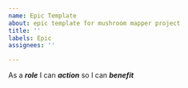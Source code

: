 ```yaml
---
name: Epic Template
about: epic template for mushroom mapper project
title: ''
labels: Epic
assignees: ''

---
```


As a ***role*** I can ***action*** so I can ***benefit***
